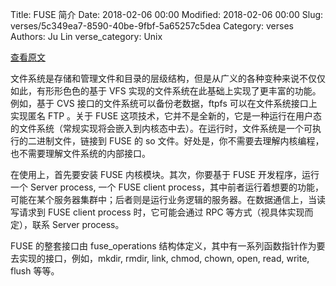 Title: FUSE 简介
Date: 2018-02-06 00:00
Modified: 2018-02-06 00:00
Slug: verses/5c349ea7-8590-40be-9fbf-5a65257c5dea
Category: verses
Authors: Ju Lin
verse_category: Unix

[查看原文](https://www.ibm.com/developerworks/library/l-fuse/)

文件系统是存储和管理文件和目录的层级结构，但是从广义的各种变种来说不仅仅如此，有形形色色的基于 VFS 实现的文件系统在此基础上实现了更丰富的功能。例如，基于 CVS 接口的文件系统可以备份老数据，ftpfs 可以在文件系统接口上实现匿名 FTP 。关于 FUSE 这项技术，它并不是全新的，它是一种运行在用户态的文件系统（常规实现将会嵌入到内核态中去）。在运行时，文件系统是一个可执行的二进制文件，链接到 FUSE 的 so 文件。好处是，你不需要去理解内核编程，也不需要理解文件系统的内部接口。

在使用上，首先要安装 FUSE 内核模块。其次，你要基于 FUSE 开发程序，运行一个 Server process, 一个 FUSE client process，其中前者运行着想要的功能，可能在某个服务器集群中；后者则是运行业务逻辑的服务器。在数据通信上，当读写请求到 FUSE client process 时，它可能会通过 RPC 等方式（视具体实现而定），联系 Server process。

FUSE 的整套接口由 fuse_operations 结构体定义，其中有一系列函数指针作为要去实现的接口，例如，mkdir, rmdir, link, chmod, chown, open, read, write, flush 等等。
